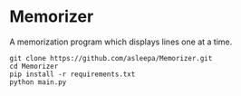 # Memorizer
A memorization program which displays lines one at a time.

```
git clone https://github.com/asleepa/Memorizer.git
cd Memorizer
pip install -r requirements.txt
python main.py
```
